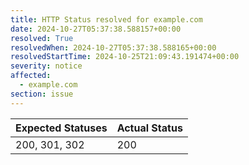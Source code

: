 ```yaml
---
title: HTTP Status resolved for example.com
date: 2024-10-27T05:37:38.588157+00:00
resolved: True
resolvedWhen: 2024-10-27T05:37:38.588165+00:00
resolvedStartTime: 2024-10-25T21:09:43.191474+00:00
severity: notice
affected:
  - example.com
section: issue
---
```


| Expected Statuses | Actual Status  |
|-------------------|----------------|
| 200, 301, 302 | 200 |
